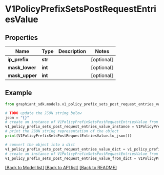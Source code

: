 # V1PolicyPrefixSetsPostRequestEntriesValue


## Properties

Name | Type | Description | Notes
------------ | ------------- | ------------- | -------------
**ip_prefix** | **str** |  | [optional] 
**mask_lower** | **int** |  | [optional] 
**mask_upper** | **int** |  | [optional] 

## Example

```python
from graphiant_sdk.models.v1_policy_prefix_sets_post_request_entries_value import V1PolicyPrefixSetsPostRequestEntriesValue

# TODO update the JSON string below
json = "{}"
# create an instance of V1PolicyPrefixSetsPostRequestEntriesValue from a JSON string
v1_policy_prefix_sets_post_request_entries_value_instance = V1PolicyPrefixSetsPostRequestEntriesValue.from_json(json)
# print the JSON string representation of the object
print(V1PolicyPrefixSetsPostRequestEntriesValue.to_json())

# convert the object into a dict
v1_policy_prefix_sets_post_request_entries_value_dict = v1_policy_prefix_sets_post_request_entries_value_instance.to_dict()
# create an instance of V1PolicyPrefixSetsPostRequestEntriesValue from a dict
v1_policy_prefix_sets_post_request_entries_value_from_dict = V1PolicyPrefixSetsPostRequestEntriesValue.from_dict(v1_policy_prefix_sets_post_request_entries_value_dict)
```
[[Back to Model list]](../README.md#documentation-for-models) [[Back to API list]](../README.md#documentation-for-api-endpoints) [[Back to README]](../README.md)


